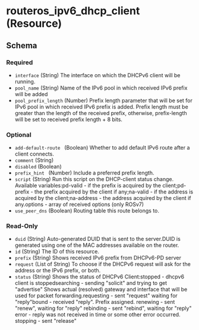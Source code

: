 # routeros_ipv6_dhcp_client (Resource)




<!-- schema generated by tfplugindocs -->
## Schema

### Required

- `interface` (String) The interface on which the DHCPv6 client will be running.
- `pool_name` (String) Name of the IPv6 pool in which received IPv6 prefix will be added
- `pool_prefix_length` (Number) Prefix length parameter that will be set for IPv6 pool in which received IPv6 prefix is added. Prefix length must be greater than the length of the received prefix, otherwise, prefix-length will be set to received prefix length + 8 bits.

### Optional

- `add-default-route ` (Boolean) Whether to add default IPv6 route after a client connects.
- `comment` (String)
- `disabled` (Boolean)
- `prefix_hint ` (Number) Include a preferred prefix length.
- `script` (String) Run this script on the DHCP-client status change. Available variables:pd-valid - if the prefix is acquired by the client;pd-prefix - the prefix acquired by the client if any;na-valid - if the address is acquired by the client;na-address - the address acquired by the client if any.options - array of received options (only ROSv7)
- `use_peer_dns` (Boolean) Routing table this route belongs to.

### Read-Only

- `duid` (String) Auto-generated DUID that is sent to the server.DUID is generated using one of the MAC addresses available on the router.
- `id` (String) The ID of this resource.
- `prefix` (String) Shows received IPv6 prefix from DHCPv6-PD server
- `request` (List of String) To choose if the DHCPv6 request will ask for the address or the IPv6 prefix, or both.
- `status` (String) Shows the status of DHCPv6 Client:stopped - dhcpv6 client is stoppedsearching - sending "solicit" and trying to get "advertise"  Shows actual (resolved) gateway and interface that will be used for packet forwarding.requesting - sent "request" waiting for "reply"bound - received "reply". Prefix assigned. renewing - sent "renew", waiting for "reply" rebinding - sent "rebind", waiting for "reply" error - reply was not received in time or some other error occurred. stopping - sent "release"


